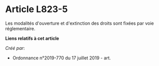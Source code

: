 # Article L823-5

Les modalités d'ouverture et d'extinction des droits sont fixées par voie réglementaire.

**Liens relatifs à cet article**

_Créé par_:

  - Ordonnance n°2019-770 du 17 juillet 2019 - art.
